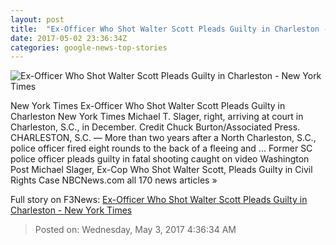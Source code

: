 ```yaml
---
layout: post
title:  "Ex-Officer Who Shot Walter Scott Pleads Guilty in Charleston - New York Times"
date: 2017-05-02 23:36:34Z
categories: google-news-top-stories
---
```


![Ex-Officer Who Shot Walter Scott Pleads Guilty in Charleston - New York Times](https://static01.nyt.com/images/2017/05/03/us/03charleston/03charleston-facebookJumbo.jpg)

New York Times Ex-Officer Who Shot Walter Scott Pleads Guilty in Charleston New York Times Michael T. Slager, right, arriving at court in Charleston, S.C., in December. Credit Chuck Burton/Associated Press. CHARLESTON, S.C. — More than two years after a North Charleston, S.C., police officer fired eight rounds to the back of a fleeing and ... Former SC police officer pleads guilty in fatal shooting caught on video Washington Post Michael Slager, Ex-Cop Who Shot Walter Scott, Pleads Guilty in Civil Rights Case NBCNews.com all 170 news articles »


Full story on F3News: [Ex-Officer Who Shot Walter Scott Pleads Guilty in Charleston - New York Times](http://www.f3nws.com/n/HxVzgE)

> Posted on: Wednesday, May 3, 2017 4:36:34 AM
